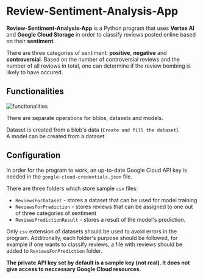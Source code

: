 # Review-Sentiment-Analysis-App

**Review-Sentiment-Analysis-App** is a Python program that uses **Vertex AI** and **Google Cloud Storage** in order to classify reviews posted online based on their **sentiment**.

There are three categories of sentiment: **positive**, **negative** and **controversial**. Based on the number of controversial reviews and the number of all reviews in total, one can determine if the review bombing is likely to have occured.
 
## Functionalities
![functionalities](https://github.com/hynas321/Review-bombing-detector/assets/76520333/ee084193-88a1-43a3-94bb-0fbc89f8ed28)

There are separate operations for blobs, datasets and models.  

Dataset is created from a blob's data (`Create and fill the dataset`).  
A model can be created from a dataset.


## Configuration
In order for the program to work, an up-to-date Google Cloud API key is needed in the `google-cloud-credentials.json` file. 

There are three folders which store sample `csv` files:  
- `ReviewsForDataset` - stores a dataset that can be used for model training
- `ReviewsForPrediction` - stores reviews that can be assigned to one out of three categories of sentiment
- `ReviewsPredictionResult` - stores a result of the model's prediction.

Only `csv` extension of datasets should be used to avoid errors in the program. Additionally, each folder's purpose should be followed, for example if one wants to classify reviews, a file with reviews should be added to `ReviewsForPrediction` folder.

**The private API key set by default is a sample key (not real). It does not give access to neccessary Google Cloud resources.**
